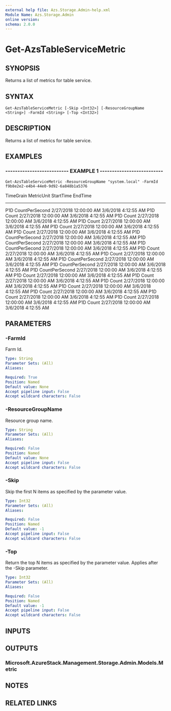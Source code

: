 ```yaml
---
external help file: Azs.Storage.Admin-help.xml
Module Name: Azs.Storage.Admin
online version: 
schema: 2.0.0
---
```


# Get-AzsTableServiceMetric

## SYNOPSIS
Returns a list of metrics for table service.

## SYNTAX

```
Get-AzsTableServiceMetric [-Skip <Int32>] [-ResourceGroupName <String>] -FarmId <String> [-Top <Int32>]
```

## DESCRIPTION
Returns a list of metrics for table service.

## EXAMPLES

### -------------------------- EXAMPLE 1 --------------------------
```
Get-AzsTableServiceMetric -ResourceGroupName "system.local" -FarmId f9b8e2e2-e4b4-44e0-9d92-6a848b1a5376
```

TimeGrain                      MetricUnit                     StartTime                      EndTime
---------                      ----------                     ---------                      -------
P1D                            CountPerSecond                 2/27/2018 12:00:00 AM          3/6/2018 4:12:55 AM
P1D                            Count                          2/27/2018 12:00:00 AM          3/6/2018 4:12:55 AM
P1D                            Count                          2/27/2018 12:00:00 AM          3/6/2018 4:12:55 AM
P1D                            Count                          2/27/2018 12:00:00 AM          3/6/2018 4:12:55 AM
P1D                            Count                          2/27/2018 12:00:00 AM          3/6/2018 4:12:55 AM
P1D                            Count                          2/27/2018 12:00:00 AM          3/6/2018 4:12:55 AM
P1D                            CountPerSecond                 2/27/2018 12:00:00 AM          3/6/2018 4:12:55 AM
P1D                            CountPerSecond                 2/27/2018 12:00:00 AM          3/6/2018 4:12:55 AM
P1D                            CountPerSecond                 2/27/2018 12:00:00 AM          3/6/2018 4:12:55 AM
P1D                            Count                          2/27/2018 12:00:00 AM          3/6/2018 4:12:55 AM
P1D                            Count                          2/27/2018 12:00:00 AM          3/6/2018 4:12:55 AM
P1D                            CountPerSecond                 2/27/2018 12:00:00 AM          3/6/2018 4:12:55 AM
P1D                            CountPerSecond                 2/27/2018 12:00:00 AM          3/6/2018 4:12:55 AM
P1D                            CountPerSecond                 2/27/2018 12:00:00 AM          3/6/2018 4:12:55 AM
P1D                            Count                          2/27/2018 12:00:00 AM          3/6/2018 4:12:55 AM
P1D                            Count                          2/27/2018 12:00:00 AM          3/6/2018 4:12:55 AM
P1D                            Count                          2/27/2018 12:00:00 AM          3/6/2018 4:12:55 AM
P1D                            Count                          2/27/2018 12:00:00 AM          3/6/2018 4:12:55 AM
P1D                            Count                          2/27/2018 12:00:00 AM          3/6/2018 4:12:55 AM
P1D                            Count                          2/27/2018 12:00:00 AM          3/6/2018 4:12:55 AM
P1D                            Count                          2/27/2018 12:00:00 AM          3/6/2018 4:12:55 AM
P1D                            Count                          2/27/2018 12:00:00 AM          3/6/2018 4:12:55 AM

## PARAMETERS

### -FarmId
Farm Id.

```yaml
Type: String
Parameter Sets: (All)
Aliases: 

Required: True
Position: Named
Default value: None
Accept pipeline input: False
Accept wildcard characters: False
```

### -ResourceGroupName
Resource group name.

```yaml
Type: String
Parameter Sets: (All)
Aliases: 

Required: False
Position: Named
Default value: None
Accept pipeline input: False
Accept wildcard characters: False
```

### -Skip
Skip the first N items as specified by the parameter value.

```yaml
Type: Int32
Parameter Sets: (All)
Aliases: 

Required: False
Position: Named
Default value: -1
Accept pipeline input: False
Accept wildcard characters: False
```

### -Top
Return the top N items as specified by the parameter value.
Applies after the -Skip parameter.

```yaml
Type: Int32
Parameter Sets: (All)
Aliases: 

Required: False
Position: Named
Default value: -1
Accept pipeline input: False
Accept wildcard characters: False
```

## INPUTS

## OUTPUTS

### Microsoft.AzureStack.Management.Storage.Admin.Models.Metric

## NOTES

## RELATED LINKS

